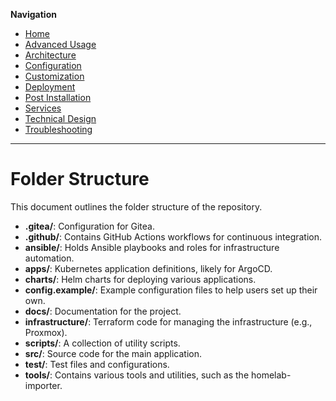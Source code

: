 **Navigation**
* [Home](index.md)
* [Advanced Usage](advanced-usage.md)
* [Architecture](architecture.md)
* [Configuration](configuration.md)
* [Customization](customization.md)
* [Deployment](deployment.md)
* [Post Installation](post-installation.md)
* [Services](services.md)
* [Technical Design](technical-design.md)
* [Troubleshooting](troubleshooting.md)

---

# Folder Structure

This document outlines the folder structure of the repository.

- **.gitea/**: Configuration for Gitea.
- **.github/**: Contains GitHub Actions workflows for continuous integration.
- **ansible/**: Holds Ansible playbooks and roles for infrastructure automation.
- **apps/**: Kubernetes application definitions, likely for ArgoCD.
- **charts/**: Helm charts for deploying various applications.
- **config.example/**: Example configuration files to help users set up their own.
- **docs/**: Documentation for the project.
- **infrastructure/**: Terraform code for managing the infrastructure (e.g., Proxmox).
- **scripts/**: A collection of utility scripts.
- **src/**: Source code for the main application.
- **test/**: Test files and configurations.
- **tools/**: Contains various tools and utilities, such as the homelab-importer.
